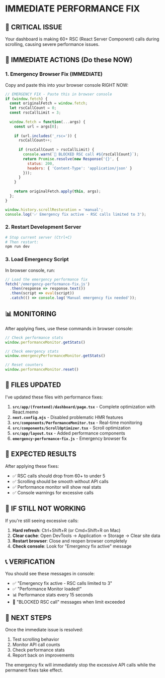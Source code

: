 # IMMEDIATE PERFORMANCE FIX

## 🚨 CRITICAL ISSUE
Your dashboard is making 60+ RSC (React Server Component) calls during scrolling, causing severe performance issues.

## 🚀 IMMEDIATE ACTIONS (Do these NOW)

### 1. Emergency Browser Fix (IMMEDIATE)
Copy and paste this into your browser console RIGHT NOW:

```javascript
// EMERGENCY FIX - Paste this in browser console
if (window.fetch) {
  const originalFetch = window.fetch;
  let rscCallCount = 0;
  const rscCallLimit = 3;
  
  window.fetch = function(...args) {
    const url = args[0];
    
    if (url.includes('_rsc=')) {
      rscCallCount++;
      
      if (rscCallCount > rscCallLimit) {
        console.warn(`🚫 BLOCKED RSC call #${rscCallCount}`);
        return Promise.resolve(new Response('{}', {
          status: 200,
          headers: { 'Content-Type': 'application/json' }
        }));
      }
    }
    
    return originalFetch.apply(this, args);
  };
}

window.history.scrollRestoration = 'manual';
console.log('✅ Emergency fix active - RSC calls limited to 3');
```

### 2. Restart Development Server
```bash
# Stop current server (Ctrl+C)
# Then restart:
npm run dev
```

### 3. Load Emergency Script
In browser console, run:
```javascript
// Load the emergency performance fix
fetch('/emergency-performance-fix.js')
  .then(response => response.text())
  .then(script => eval(script))
  .catch(() => console.log('Manual emergency fix needed'));
```

## 📊 MONITORING

After applying fixes, use these commands in browser console:

```javascript
// Check performance stats
window.performanceMonitor.getStats()

// Check emergency stats
window.emergencyPerformanceMonitor.getStats()

// Reset counters
window.performanceMonitor.reset()
```

## 🔧 FILES UPDATED

I've updated these files with performance fixes:

1. **`src/app/(frontend)/dashboard/page.tsx`** - Complete optimization with React.memo
2. **`next.config.mjs`** - Disabled problematic HMR features
3. **`src/components/PerformanceMonitor.tsx`** - Real-time monitoring
4. **`src/components/ScrollOptimizer.tsx`** - Scroll optimization
5. **`src/app/layout.tsx`** - Added performance components
6. **`emergency-performance-fix.js`** - Emergency browser fix

## 🎯 EXPECTED RESULTS

After applying these fixes:
- ✅ RSC calls should drop from 60+ to under 5
- ✅ Scrolling should be smooth without API calls
- ✅ Performance monitor will show real stats
- ✅ Console warnings for excessive calls

## 🚨 IF STILL NOT WORKING

If you're still seeing excessive calls:

1. **Hard refresh**: Ctrl+Shift+R (or Cmd+Shift+R on Mac)
2. **Clear cache**: Open DevTools → Application → Storage → Clear site data
3. **Restart browser**: Close and reopen browser completely
4. **Check console**: Look for "Emergency fix active" message

## 📞 VERIFICATION

You should see these messages in console:
- ✅ "Emergency fix active - RSC calls limited to 3"
- ✅ "Performance Monitor loaded!"
- 📊 Performance stats every 15 seconds
- 🚫 "BLOCKED RSC call" messages when limit exceeded

## 🔄 NEXT STEPS

Once the immediate issue is resolved:
1. Test scrolling behavior
2. Monitor API call counts
3. Check performance stats
4. Report back on improvements

The emergency fix will immediately stop the excessive API calls while the permanent fixes take effect.
